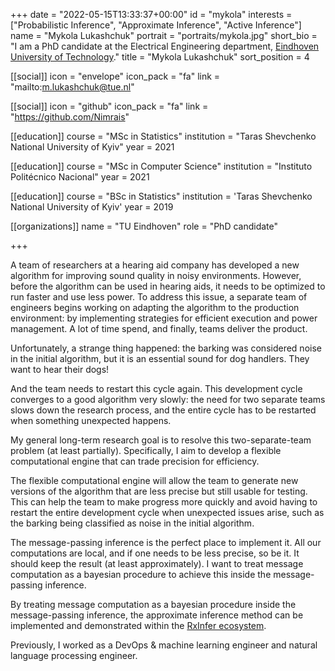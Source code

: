 +++
date = "2022-05-15T13:33:37+00:00"
id = "mykola"
interests = ["Probabilistic Inference", "Approximate Inference", "Active Inference"]
name = "Mykola Lukashchuk"
portrait = "portraits/mykola.jpg"
short_bio = "I am a PhD candidate at the Electrical Engineering department, [Eindhoven University of Technology](https://www.tue.nl/en/)."
title = "Mykola Lukashchuk"
sort_position = 4

[[social]]
    icon = "envelope"
    icon_pack = "fa"
    link = "mailto:m.lukashchuk@tue.nl"

[[social]]
    icon = "github"
    icon_pack = "fa"
    link = "https://github.com/Nimrais"

[[education]]
    course = "MSc in Statistics"
    institution = "Taras Shevchenko National University of Kyiv"
    year = 2021

[[education]]
    course = "MSc in Computer Science"
    institution = "Instituto Politécnico Nacional"
    year = 2021

[[education]]
    course = "BSc in Statistics"
    institution = 'Taras Shevchenko National University of Kyiv'
    year = 2019

[[organizations]]
    name = "TU Eindhoven"
    role = "PhD candidate"

+++

A team of researchers at a hearing aid company has developed a new algorithm for improving sound quality in noisy environments. However, before the algorithm can be used in hearing aids, it needs to be optimized to run faster and use less power. To address this issue, a separate team of engineers begins working on adapting the algorithm to the production environment: by implementing strategies for efficient execution and power management. A lot of time spend, and finally, teams deliver the product.

Unfortunately, a strange thing happened: the barking was considered noise in the initial algorithm, but it is an essential sound for dog handlers. They want to hear their dogs!

And the team needs to restart this cycle again. This development cycle converges to a good algorithm very slowly: the need for two separate teams slows down the research process, and the entire cycle has to be restarted when something unexpected happens.

My general long-term research goal is to resolve this two-separate-team problem (at least partially). Specifically, I aim to develop a flexible computational engine that can trade precision for efficiency.

The flexible computational engine will allow the team to generate new versions of the algorithm that are less precise but still usable for testing. This can help the team to make progress more quickly and avoid having to restart the entire development cycle when unexpected issues arise, such as the barking being classified as noise in the initial algorithm. 

The message-passing inference is the perfect place to implement it. All our computations are local, and if one needs to be less precise, so be it. It should keep the result (at least approximately). I want to treat message computation as a bayesian procedure to achieve this inside the message-passing inference.

By treating message computation as a bayesian procedure inside the message-passing inference, the approximate inference method can be implemented and demonstrated within the [RxInfer ecosystem](https://biaslab.github.io/rxinfer-website/).

Previously, I worked as a DevOps \& machine learning engineer and natural language processing engineer.
